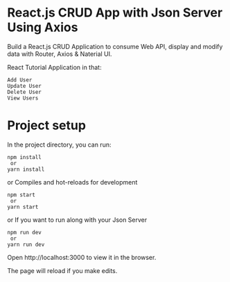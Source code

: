 






# React.js CRUD App with Json Server Using Axios

Build a React.js CRUD Application to consume Web API, display and modify data with Router, Axios & Naterial UI.

React Tutorial Application in that:

    Add User
    Update User
    Delete User
    View Users


# Project setup

In the project directory, you can run:
  
    npm install
     or
    yarn install

or
Compiles and hot-reloads for development

    npm start
     or
    yarn start
    
or
If you want to run along with your Json Server

    npm run dev
     or
    yarn run dev


Open http://localhost:3000 to view it in the browser.

The page will reload if you make edits.
